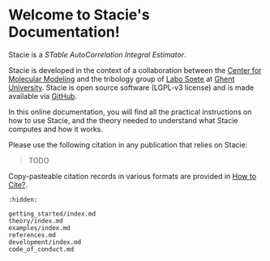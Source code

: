 # Welcome to Stacie's Documentation!

Stacie is a *STable AutoCorrelation Integral Estimator*.

Stacie is developed in the context of a collaboration between
the [Center for Molecular Modeling](https://molmod.ugent.be/)
and the tribology group of [Labo Soete](https://www.ugent.be/ea/emsme/en/research/soete)
at [Ghent University](https://ugent.be/).
Stacie is open source software (LGPL-v3 license) and is made available via
[GitHub](https://molmod.ugent.be/).

In this online documentation, you will find all the practical instructions on how to use Stacie,
and the theory needed to understand what Stacie computes and how it works.

Please use the following citation in any publication that relies on Stacie:

> TODO

Copy-pasteable citation records in various formats are provided in [How to Cite?](getting_started/cite.md).


```{toctree}
:hidden:

getting_started/index.md
theory/index.md
examples/index.md
references.md
development/index.md
code_of_conduct.md
```
